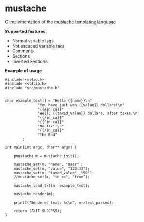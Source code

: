 mustache
========

C implementation of the [mustache templating language](http://mustache.github.io/)

**Supported features**

 - Normal variable tags
 - Not escaped variable tags
 - Comments
 - Sections
 - Inverted Sections

**Example of usage**

    #include <stdio.h>
    #include <stdlib.h>
    #include "src/mustache.h"


    char example_text[] = "Hello {{name}}\n"
                   "You have just won {{value}} dollars!\n"
                   "{{#in_ca}}"
                   "Well, {{taxed_value}} dollars, after taxes.\n"
                   "{{/in_ca}}"
                   "{{^in_ca}}"
                   "No tax!!\n"
                   "{{/in_ca}}"
                   "The End"
            ;

    int main(int argc, char** argv) {

        pmustache m = mustache_init();

        mustache_set(m, "name", "User");
        mustache_set(m, "value", "123.33");
        mustache_set(m, "taxed_value", "50");
        //mustache_set(m, "in_ca", "true");

        mustache_load_txt(m, example_text);

        mustache_render(m);

        printf("Rendered text: %s\n", m->text_parsed);

        return (EXIT_SUCCESS);
    }
